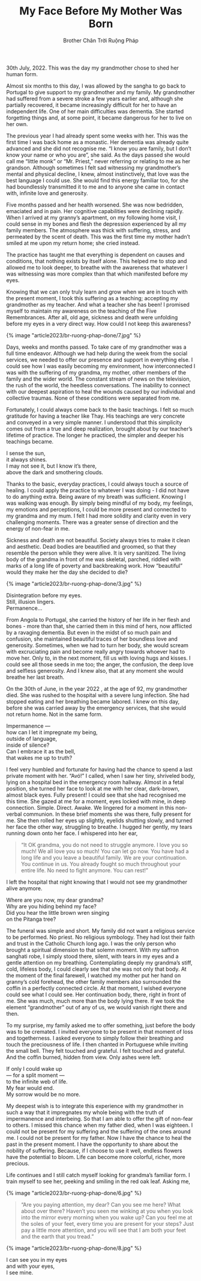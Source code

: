 ﻿---
title: My Face Before My Mother Was Born
author: Brother Chân Trời Ruộng Pháp
---

30th July, 2022. This was the day my grandmother chose to shed her human form.

Almost six months to this day, I was allowed by the sangha to go back to Portugal to give support to my grandmother and my family. My grandmother had suffered from a severe stroke a few years earlier and, although she partially recovered, it became increasingly difficult for her to have an independent life. One of her main difficulties was dementia. She started forgetting things and, at some point, it became dangerous for her to live on her own.

The previous year I had already spent some weeks with her. This was the first time I was back home as a monastic. Her dementia was already quite advanced and she did not recognise me. “I know you are family, but I don’t know your name or who you are”, she said. As the days passed she would call me “little monk” or “Mr. Priest,” never referring or relating to me as her grandson. Although sometimes I felt sad witnessing my grandmother’s mental and physical decline, I knew, almost instinctively, that love was the best language I could use. She would find this energy familiar too, for she had boundlessly transmitted it to me and to anyone she came in contact with, infinite love and generosity.

Five months passed and her health worsened. She was now bedridden, emaciated and in pain. Her cognitive capabilities were declining rapidly. When I arrived at my granny’s apartment, on my following home visit, I could sense in my bones and flesh the depression experienced by all my family members. The atmosphere was thick with suffering, stress, and permeated by the scent of death. This was the first time my mother hadn’t smiled at me upon my return home; she cried instead.

The practice has taught me that everything is dependent on causes and conditions, that nothing exists by itself alone. This helped me to stop and allowed me to look deeper, to breathe with the awareness that whatever I was witnessing was more complex than that which manifested before my eyes.

Knowing that we can only truly learn and grow when we are in touch with the present moment, I took this suffering as a teaching; accepting my grandmother as my teacher. And what a teacher she has been! I promised myself to maintain my awareness on the teaching of the Five Remembrances. After all, old age, sickness and death were unfolding before my eyes in a very direct way. How could I not keep this awareness?

{% image "article2023/br-ruong-phap-done/7.jpg" %}

Days, weeks and months passed. To take care of my grandmother was a full time endeavor. Although we had help during the week from the social services, we needed to offer our presence and support in everything else. I could see how I was easily becoming my environment, how interconnected I was with the suffering of my grandma, my mother, other members of the family and the wider world. The constant stream of news on the television, the rush of the world, the heedless conversations. The inability to connect with our deepest aspiration to heal the wounds caused by our individual and collective traumas. None of these conditions were separated from me.

Fortunately, I could always come back to the basic teachings. I felt so much gratitude for having a teacher like Thay. His teachings are very concrete and conveyed in a very simple manner. I understood that this simplicity comes out from a true and deep realization, brought about by our teacher’s lifetime of practice. The longer he practiced, the simpler and deeper his teachings became.

<div class="verse"><p>I sense the sun,<br/>
it always shines.<br/>
I may not see it, but I know it’s there,<br/>
above the dark and smothering clouds.</p></div>

Thanks to the basic, everyday practices, I could always touch a source of healing. I could apply the practice to whatever I was doing - I did not have to do anything extra. Being aware of my breath was sufficient. Knowing I was walking was enough. By simply being mindful of my body, my feelings, my emotions and perceptions, I could be more present and connected to my grandma and my mum. I felt I had more solidity and clarity even in very challenging moments. There was a greater sense of direction and the energy of non-fear in me.

Sickness and death are not beautiful. Society always tries to make it clean and aesthetic. Dead bodies are beautified and groomed, so that they resemble the person while they were alive. It is very sanitized. The living body of the grandma in front of me was skeletal, parched, riddled with marks of a long life of poverty and backbreaking work. How “beautiful” would they make her the day she decided to die?

{% image "article2023/br-ruong-phap-done/3.jpg" %}

<div class="verse"><p>Disintegration before my eyes.<br/>
Still, illusion lingers.<br/>
Permanence…</p></div>

From Angola to Portugal, she carried the history of her life in her flesh and bones - more than that, she carried them in this mind of hers, now afflicted by a ravaging dementia. But even in the midst of so much pain and confusion, she maintained beautiful traces of her boundless love and generosity. Sometimes, when we had to turn her body, she would scream with excruciating pain and become really angry towards whoever had to move her. Only to, in the next moment, fill us with loving hugs and kisses. I could see all those seeds in me too; the anger, the confusion, the deep love and selfless generosity. And I knew also, that at any moment she would breathe her last breath.

On the 30th of June, in the year 2022 , at the age of 92, my grandmother died. She was rushed to the hospital with a severe lung infection. She had stopped eating and her breathing became labored. I knew on this day, before she was carried away by the emergency services, that she would not return home. Not in the same form.

<div class="verse"><p>Impermanence —<br/>
how can I let it impregnate my being,<br/>
outside of language,<br/>
inside of silence?<br/>
Can I embrace it as the bell,<br/>
that wakes me up to truth?</p></div>

I feel very humbled and fortunate for having had the chance to spend a last private moment with her. “Avó!” I called, when I saw her tiny, shriveled body, lying on a hospital bed in the emergency room hallway. Almost in a fetal position, she turned her face to look at me with her clear, dark-brown, almost black eyes. Fully present! I could see that she had recognised me this time. She gazed at me for a moment, eyes locked with mine, in deep connection. Simple. Direct. Awake. We lingered for a moment in this non-verbal communion. In these brief moments she was there, fully present for me. She then rolled her eyes up slightly, eyelids shutting slowly, and turned her face the other way, struggling to breathe. I hugged her gently, my tears running down onto her face. I whispered into her ear,

> “It OK grandma, you do not need to struggle anymore. I love you so much! We all love you so much! You can let go now. You have had a long life and you leave a beautiful family. We are your continuation. You continue in us. You already fought so much throughout your entire life. No need to fight anymore. You can rest!”

I left the hospital that night knowing that I would not see my grandmother alive anymore.

<div class="verse"><p>Where are you now, my dear grandma?<br/>
Why are you hiding behind my face?<br/>
Did you hear the little brown wren singing<br/>
on the Pitanga tree?</p></div>

The funeral was simple and short. My family did not want a religious service to be performed. No priest. No religious symbology. They had lost their faith and trust in the Catholic Church long ago. I was the only person who brought a spiritual dimension to that solemn moment. With my saffron sanghati robe, I simply stood there, silent, with tears in my eyes and a gentle attention on my breathing. Contemplating deeply my grandma’s stiff, cold, lifeless body, I could clearly see that she was not only that body. At the moment of the final farewell, I watched my mother put her hand on granny’s cold forehead, the other family members also surrounded the coffin in a perfectly connected circle. At that moment, I wished everyone could see what I could see. Her continuation body, there, right in front of me. She was much, much more than the body lying there. If we took the element “grandmother” out of any of us, we would vanish right there and then.

To my surprise, my family asked me to offer something, just before the body was to be cremated. I invited everyone to be present in that moment of loss and togetherness. I asked everyone to simply follow their breathing and touch the preciousness of life. I then chanted in Portuguese while inviting the small bell. They felt touched and grateful. I felt touched and grateful. And the coffin burned, hidden from view. Only ashes were left.

<div class="verse"><p>If only I could wake up<br/>
— for a split moment —<br/>
to the infinite web of life.<br/>
My fear would end.<br/>
My sorrow would be no more.</p></div>

My deepest wish is to integrate this experience with my grandmother in such a way that it impregnates my whole being with the truth of impermanence and interbeing. So that I am able to offer the gift of non-fear to others. I missed this chance when my father died, when I was eighteen. I could not be present for my suffering and the suffering of the ones around me. I could not be present for my father. Now I have the chance to heal the past in the present moment. I have the opportunity to share about the nobility of suffering. Because, if I choose to use it well, endless flowers have the potential to bloom. Life can become more colorful, richer, more precious.

Life continues and I still catch myself looking for grandma’s familiar form. I train myself to see her, peeking and smiling in the red oak leaf. Asking me,

{% image "article2023/br-ruong-phap-done/6.jpg" %}

> “Are you paying attention, my dear? Can you see me here? What about over there? Haven’t you seen me winking at you when you look into the mirror every morning when you wake up? Can you feel me at the soles of your feet, every time you are present for your steps? Just pay a little more attention, and you will see that I am both your feet and the earth that you tread.”

{% image "article2023/br-ruong-phap-done/8.jpg" %}

<div class="verse"><p>I can see you in my eyes<br/>
and with your eyes,<br/>
I see mine.</p></div>
